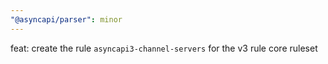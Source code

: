 ```yaml
---
"@asyncapi/parser": minor
---
```


feat: create the rule `asyncapi3-channel-servers` for the v3 rule core ruleset
